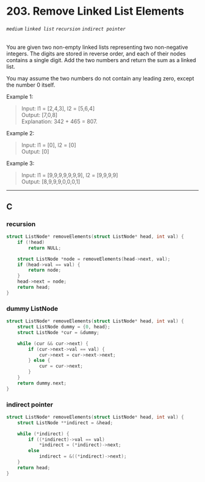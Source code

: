 # 203. Remove Linked List Elements
###### `medium` `linked list` `recursion` `indirect pointer`

You are given two non-empty linked lists representing two non-negative integers. The digits are stored in reverse order, and each of their nodes contains a single digit. Add the two numbers and return the sum as a linked list.

You may assume the two numbers do not contain any leading zero, except the number 0 itself.

Example 1:
> Input: l1 = [2,4,3], l2 = [5,6,4] <br>
Output: [7,0,8] <br>
Explanation: 342 + 465 = 807.

Example 2:
> Input: l1 = [0], l2 = [0] <br>
Output: [0]

Example 3:
> Input: l1 = [9,9,9,9,9,9,9], l2 = [9,9,9,9] <br>
Output: [8,9,9,9,0,0,0,1]

---

## C

### recursion 

```cpp
struct ListNode* removeElements(struct ListNode* head, int val) {
    if (!head)
        return NULL;

    struct ListNode *node = removeElements(head->next, val);
    if (head->val == val) {
        return node;
    }
    head->next = node;
    return head;
}
```

### dummy ListNode 

```cpp
struct ListNode* removeElements(struct ListNode* head, int val) {
    struct ListNode dummy = {0, head};
    struct ListNode *cur = &dummy;

    while (cur && cur->next) {
        if (cur->next->val == val) {
            cur->next = cur->next->next;
        } else {
            cur = cur->next;
        }
    }
    return dummy.next;
}
```

### indirect pointer 

```cpp
struct ListNode* removeElements(struct ListNode* head, int val) {
    struct ListNode **indirect = &head;

    while (*indirect) {
        if ((*indirect)->val == val) 
            *indirect = (*indirect)->next;
        else
            indirect = &((*indirect)->next);
    }
    return head;
}
```